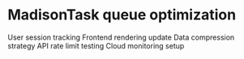 # MadisonTask queue optimization
User session tracking
Frontend rendering update
Data compression strategy
API rate limit testing
Cloud monitoring setup
